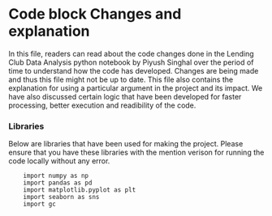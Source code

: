 # Code block Changes and explanation

In this file, readers can read about the code changes done in the Lending Club Data Analysis python notebook by Piyush Singhal over the period of time to understand how the code has developed. Changes are being made and thus this file might not be up to date. This file also contains the explanation for using a particular argument in the project and its impact. We have also discussed certain logic that have been developed for faster processing, better execution and readibility of the code. 

### Libraries 

Below are libraries that have been used for making the project. Please ensure that you have these libraries with the mention verison for running the code locally without any error.


```{python}
 	import numpy as np
	import pandas as pd
	import matplotlib.pyplot as plt
	import seaborn as sns
	import gc
```

